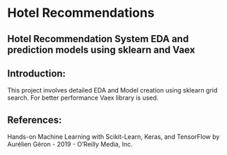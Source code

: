 # Hotel Recommendations
## Hotel Recommendation System EDA and prediction models using sklearn and Vaex

## Introduction:
This project involves detailed EDA and Model creation using sklearn grid search. For better performance Vaex library is used.


## References:
Hands-on Machine Learning with Scikit-Learn, Keras, and TensorFlow by Aurélien Géron - 2019 - O’Reilly Media, Inc.